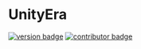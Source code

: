 # UnityEra


[![version badge](https://img.shields.io/badge/version-dev-yellow.svg)](https://shields.io/) [![contributor badge](https://img.shields.io/badge/contributor-2-green.svg)](https://shields.io/)
